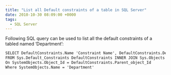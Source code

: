```yaml
---
title: "List all Default constraints of a table in SQL Server"
date: 2010-10-30 08:09:00 +0000
tags:
  - SQL Server
---
```


Following SQL query can be used to list all the default constraints of a tabled named ‘Department’:

 
```html
SELECT DefaultConstraints.Name 'Constraint Name', DefaultConstraints.Definition 'Default Value' 
FROM Sys.Default_Constraints DefaultConstraints INNER JOIN Sys.Objects SystemObjects 
On SystemObjects.Object_Id = DefaultConstraints.Parent_object_Id
Where SystemObjects.Name = 'Department'
```